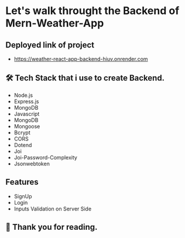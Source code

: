 # Let's walk throught the Backend of Mern-Weather-App

## Deployed link of project

- https://weather-react-app-backend-hiuv.onrender.com

## 🛠 Tech Stack that i use to create Backend.

- Node.js
- Express.js
- MongoDB
- Javascript
- MongoDB
- Mongoose
- Bcrypt
- CORS
- Dotend
- Joi
- Joi-Password-Complexity
- Jsonwebtoken

## Features

- SignUp
- Login
- Inputs Validation on Server Side

## 📝 Thank you for reading.

